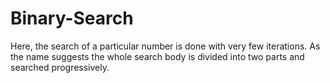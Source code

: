 # Binary-Search
Here, the search of a particular number is done with very few iterations.
As the name suggests the whole search body is divided into two parts and searched progressively.
